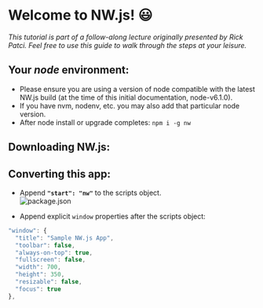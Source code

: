 # Welcome to NW.js! :smiley:

_This tutorial is part of a follow-along lecture originally presented by Rick Patci. Feel free to use this guide to walk through the steps at your leisure._

## Your _node_ environment:
- Please ensure you are using a version of node compatible with the latest NW.js build (at the time of this initial documentation, node-v6.1.0).  
- If you have nvm, nodenv, etc. you may also add that particular node version.
- After node install or upgrade completes: `npm i -g nw`

## Downloading NW.js:

## Converting this app:
 
  - Append **`"start": "nw"`** to the scripts object.  
![package.json](https://cloud.githubusercontent.com/assets/12869788/15266877/e828f8ac-1966-11e6-9e03-b99739d24b26.png)  

  - Append explicit `window` properties after the scripts object:
  ```javascript
  "window": {
    "title": "Sample NW.js App",
    "toolbar": false,
    "always-on-top": true,
    "fullscreen": false,
    "width": 700,
    "height": 350,
    "resizable": false,
    "focus": true
  },
  ```


